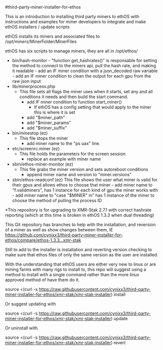 #third-party-miner-installer-for-ethos

This is an introduction to installing third party miners to ethOS with instructions and examples for miner developers to integrate and make ethOS installers / update scripts

ethOS installs its miners and associated files to /opt/miners/MinerFolder/MinerFiles

ethOS has six scripts to manage miners, they are all in /opt/ethos/
   - bin/hash-monitor
    - "function get_hashrates()" is responsable for setting the method to connect to the miners api, pull the hash rate, and making it readable
           - add an IF miner condition with a json_decoded raw variable
           - add an IF miner condition to clean the output for each gpu from the raw json input
   - lib/minerprocess.php
       - This file sets all flags the miner uses when it starts, set any and all conditions it needs and then build the start command.
           - add IF miner condition to function start_miner()
             - If ethOS has a config setting that would apply to the miner this is where it is set
           - add "$miner_path"
           - add "$miner_params"
           - add "$miner_suffix"
   - bin/minestop (ez)
       - This file stops the miner
           - add miner name to the "ps uax" line.
   - etc/screenrc.miner (ez)
       - This file holds the parameters for the screen session
           - replace an example with miner name
   - sbin/ethos-miner-monitor (ez)
       - This file grabs the miner version and sets autoreboot conditions
           - append miner name and version to "miner.versions"
   - sbin/ethos-readconf (ez)
        This file shows the user what miner is valid for their gpus and allows ethos to choose that miner
           - add miner name to "f.validminers", has 1 instance for each kind of gpu the miner works with
           - add miner name to "case "$MINER" in" has 1 instance of the miner to choose the method of pulling the process ID

*This repository is for upgrading to XMR-Stak 2.7.1 with correct hashrate reporting (which at this time is broken in ethOS 1.3.3 when dual threading) 

This Git repository has branches to help with the installation, and reversion of a miner as well as show changes between them, IE https://github.com/cynixx3/third-party-miner-installer-for-ethos/compare/ethos-1.3.3...xmr-stak

Still to add to the installer is installation and reverting version checking to make sure that ethos files of only the same version as the user are installed.

With the understanding that ethOS users are either very new to linux or are mining farms with many rigs to install to, this repo will suggest using a method to install with a single command rather than the more linux approved method of have them do it.

source <(curl -s https://raw.githubusercontent.com/cynixx3/third-party-miner-installer-for-ethos/xmr-stak/xmr-stak-installer) install

Or suggest updating with

source <(curl -s https://raw.githubusercontent.com/cynixx3/third-party-miner-installer-for-ethos/xmr-stak/xmr-stak-installer) update

Or uninstall with

source <(curl -s https://raw.githubusercontent.com/cynixx3/third-party-miner-installer-for-ethos/xmr-stak/xmr-stak-installer) revert
